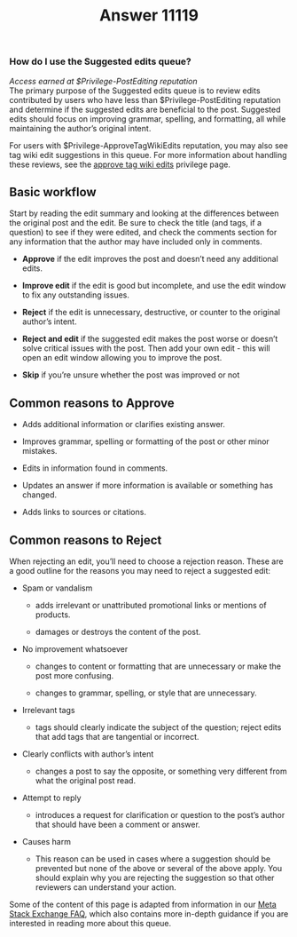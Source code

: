 ﻿---
title: "Answer 11119"
se.owner.user_id: 6
se.owner.display_name: "Nicolas Chabanovsky"
se.owner.link: "https://ru.meta.stackoverflow.com/users/6/nicolas-chabanovsky"
se.answer_id: 11119
se.question_id: 11114
se.post_type: answer
se.is_accepted: False
---
<h3>How do I use the Suggested edits queue?</h3>
<p><em>Access earned at $Privilege-PostEditing reputation</em><br />
The primary purpose of the Suggested edits queue is to review edits contributed by users who have less than
$Privilege-PostEditing reputation and determine if the suggested edits
are beneficial to the post. Suggested edits should focus on improving
grammar, spelling, and formatting, all while maintaining the author’s
original intent.</p>
<p>For users with $Privilege-ApproveTagWikiEdits reputation, you may also see tag wiki edit suggestions in this queue. For more information about handling these reviews, see the <a href="/help/privileges/approve-tag-wiki-edits">approve tag wiki edits</a> privilege page.</p>
<h2>Basic workflow</h2>
<p>Start by reading the edit summary and looking at the differences between the original post and the edit. Be sure to check
the title (and tags, if a question) to see if they were edited, and
check the comments section for any information that the author may
have included only in comments.</p>
<ul>
<li><p><strong>Approve</strong> if the edit improves the post and doesn’t need any additional edits.</p>
</li>
<li><p><strong>Improve edit</strong> if the edit is good but incomplete, and use the edit window to fix any outstanding issues.</p>
</li>
<li><p><strong>Reject</strong> if the edit is unnecessary, destructive, or counter to the
original author’s intent.</p>
</li>
<li><p><strong>Reject and edit</strong> if the suggested edit makes
the post worse or doesn’t solve critical issues with the post. Then add
your own edit - this will open an edit window allowing you to improve
the post.</p>
</li>
<li><p><strong>Skip</strong> if you’re unsure whether the post was improved or not</p>
</li>
</ul>
<h2>Common reasons to Approve</h2>
<ul>
<li><p>Adds additional information or clarifies existing answer.</p>
</li>
<li><p>Improves grammar, spelling or formatting of the post
or other minor mistakes.</p>
</li>
<li><p>Edits in information found in comments.</p>
</li>
<li><p>Updates an answer if more information is available or something has
changed.</p>
</li>
<li><p>Adds links to sources or citations.</p>
</li>
</ul>
<h2>Common reasons to Reject</h2>
<p>When rejecting an edit, you’ll need to choose a rejection reason.
These are a good outline for the reasons you may need to reject a
suggested edit:</p>
<ul>
<li><p>Spam or vandalism</p>
<ul>
<li><p>adds irrelevant or unattributed promotional links or
mentions of products.</p>
</li>
<li><p>damages or destroys the content of the post.</p>
</li>
</ul>
</li>
<li><p>No improvement whatsoever</p>
<ul>
<li><p>changes to content or formatting that are
unnecessary or make the post more confusing.</p>
</li>
<li><p>changes to grammar,
spelling,  or style that are unnecessary.</p>
</li>
</ul>
</li>
<li><p>Irrelevant tags</p>
<ul>
<li>tags should
clearly indicate the subject of the question; reject edits that add
tags that are tangential or incorrect.</li>
</ul>
</li>
<li><p>Clearly conflicts with author’s
intent</p>
<ul>
<li>changes a post to say the opposite, or something very different
from what the original post read.</li>
</ul>
</li>
<li><p>Attempt to reply</p>
<ul>
<li>introduces a request for clarification or question to the post’s author that should have been a comment or answer.</li>
</ul>
</li>
<li><p>Causes harm</p>
<ul>
<li>This reason can be used in cases where a suggestion should be prevented but none of the above or several of the above apply. You should explain why you are rejecting the suggestion so that other reviewers can understand your action.</li>
</ul>
</li>
</ul>
<p>Some of the content of this page is adapted from information in our
<a href="https://meta.stackexchange.com/a/155539">Meta Stack Exchange FAQ</a>, which also contains more in-depth guidance if
you are interested in reading more about this queue.</p>
